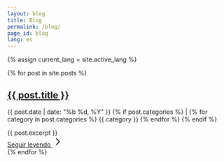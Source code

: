 ```yaml
---
layout: blog
title: Blog
permalink: /blog/
page_id: blog
lang: es
---
```


{% assign current_lang = site.active_lang %}
<div class="grid grid-cols-1 sm:grid-cols-2 lg:grid-cols-3 gap-8">
    {% for post in site.posts %}
    <div
        class="bg-gray-50 dark:bg-gray-900 rounded-xl shadow-md hover:shadow-xl transition-shadow duration-300 p-6 flex flex-col">
        <h2 class="text-xl md:text-2xl font-bold text-gray-900 dark:text-white mb-3">
            <a href="{{ post.url | relative_url }}"
                class="hover:text-blue-600 dark:hover:text-blue-400 transition-colors duration-300">
                {{ post.title }}
            </a>
        </h2>
        <p class="text-sm text-gray-500 dark:text-gray-400 mb-4">
            {{ post.date | date: "%b %d, %Y" }}
            {% if post.categories %}
            <span class="ml-2">|</span>
            {% for category in post.categories %}
            <span
                class="inline-block bg-blue-100 text-blue-800 text-xs font-semibold px-2.5 py-0.5 rounded-full dark:bg-blue-200 dark:text-blue-900 ml-1">
                {{ category }}
            </span>
            {% endfor %}
            {% endif %}
        </p>
        <div class="text-gray-700 dark:text-gray-300 leading-relaxed mb-4 flex-grow min-h-[96px]">
            {{ post.excerpt }}
        </div>
        <div class="mt-auto border-t border-gray-200 dark:border-gray-700 pt-4">
            <a href="{{ post.url | relative_url }}"
                class="inline-flex items-center px-4 py-2 rounded-md bg-blue-600 text-white font-medium hover:bg-blue-700 transition-colors duration-300">
                Seguir leyendo
                <svg class="ml-2 w-4 h-4" aria-hidden="true" xmlns="http://www.w3.org/2000/svg" width="24" height="24"
                    fill="none" viewBox="0 0 24 24">
                    <path stroke="currentColor" stroke-linecap="round" stroke-linejoin="round" stroke-width="2"
                        d="m9 5 7 7-7 7" />
                </svg>
            </a>
        </div>
    </div>
    {% endfor %}
</div>
